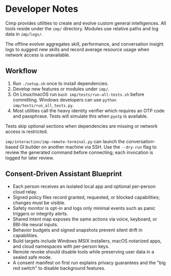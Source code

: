 # Developer Notes

Cimp provides utilities to create and evolve custom general intelligences.
All tools reside under the `imp/` directory. Modules use relative paths and log
data in `imp/logs/`.

The offline evolver aggregates skill, performance, and conversation insight
logs to suggest new skills and record average resource usage when network
access is unavailable.

## Workflow
1. Run `./setup.sh` once to install dependencies.
2. Develop new features or modules under `imp/`.
3. On Linux/macOS run `bash imp/tests/run-all-tests.sh` before committing.
   Windows developers can use `python imp/tests/run_all_tests.py`.
4. Most utilities call the heavy identity verifier which requires an OTP code
   and passphrase. Tests will simulate this when `pyotp` is available.

Tests skip optional sections when dependencies are missing or network access is
restricted.

`imp/interaction/imp-remote-terminal.py` can launch the conversation-based GI
builder on another machine via SSH. Use the `--dry-run` flag to review the
generated command before connecting; each invocation is logged for later review.

## Consent-Driven Assistant Blueprint
- Each person receives an isolated local app and optional per-person cloud relay.
- Signed policy files record granted, requested, or blocked capabilities; changes must be visible.
- Safety monitor is opt-in and logs only minimal events such as panic triggers or integrity alerts.
- Shared intent map exposes the same actions via voice, keyboard, or BBI-lite neural inputs.
- Behavior budgets and signed snapshots prevent silent drift in capabilities.
- Build targets include Windows MSIX installers, macOS notarized apps, and cloud namespaces with per-person keys.
- Remote revoke should disable tools while preserving user data in a sealed safe mode.
- A consent manifest on first run explains privacy guarantees and the "big red switch" to disable background features.

